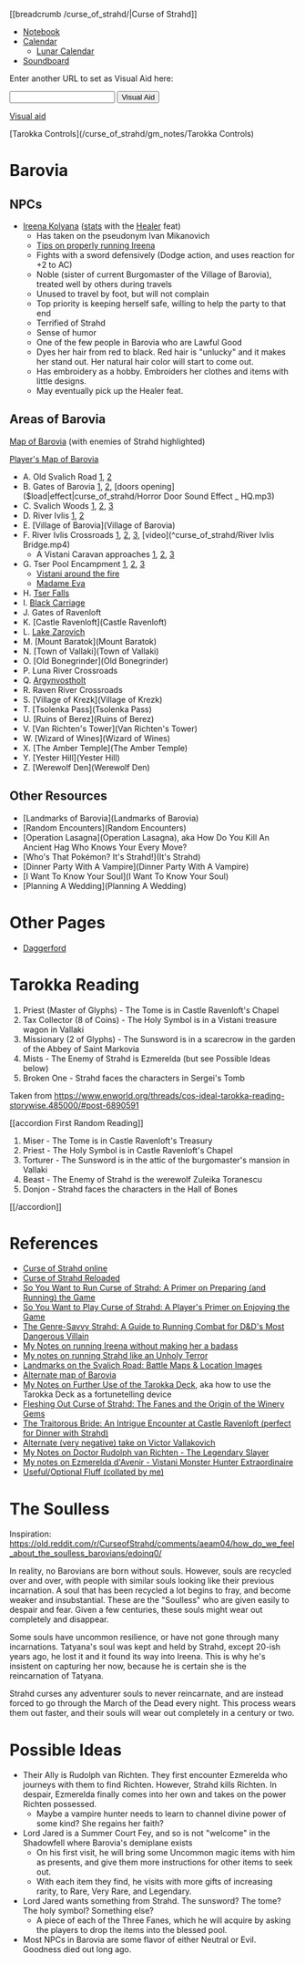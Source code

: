 [[breadcrumb /curse_of_strahd/|Curse of Strahd]]

<script type="module">
    import {init_links, init_visual_aid} from "/static/js/common/visual_aid_backend.js";
    init_links();
    init_visual_aid();
</script>

* [Notebook](Notebook)
* [Calendar](/curse_of_strahd/calendar)
  * [Lunar Calendar](https://old.reddit.com/r/DnDBehindTheScreen/comments/5i18m8/lunarbaroviancurse_of_strahd_calendar/)
* [Soundboard](Soundboard)

Enter another URL to set as Visual Aid here:

<input type="text" id="custom_visual_aid_url"> <button id="custom_visual_aid_button">Visual Aid</button>

[Visual aid](/visual_aid)

[Tarokka Controls](/curse_of_strahd/gm_notes/Tarokka Controls)

# Barovia

## NPCs

* [Ireena Kolyana](^curse_of_strahd/ireena.jpg) ([stats](/dnd/monster/Noble) with the [Healer](/dnd/general/Feats#Healer) feat)
  * Has taken on the pseudonym Ivan Mikanovich
  * [Tips on properly running Ireena](https://old.reddit.com/r/CurseofStrahd/comments/8vsw2p/my_notes_on_running_ireena_without_making_her_a/)
  * Fights with a sword defensively (Dodge action, and uses reaction for +2 to AC)
  * Noble (sister of current Burgomaster of the Village of Barovia), treated well by others during travels
  * Unused to travel by foot, but will not complain
  * Top priority is keeping herself safe, willing to help the party to that end
  * Terrified of Strahd
  * Sense of humor
  * One of the few people in Barovia who are Lawful Good
  * Dyes her hair from red to black. Red hair is "unlucky" and it makes her stand out. Her natural hair color will start to come out.
  * Has embroidery as a hobby. Embroiders her clothes and items with little designs.
  * May eventually pick up the Healer feat.

## Areas of Barovia

[Map of Barovia](/media/img/visual_aids/curse_of_strahd/barovia_gm_map.jpg) (with enemies of Strahd highlighted)

[Player's Map of Barovia](^curse_of_strahd/players_map.png)

* A. Old Svalich Road [1](^curse_of_strahd/old_svalich_road_1.png), [2](^curse_of_strahd/old_svalich_road_2.jpg)
* B. Gates of Barovia [1](^curse_of_strahd/gates_dim.jpg), [2](^curse_of_strahd/gates_2.jpg), [doors opening]($load|effect|curse_of_strahd/Horror Door Sound Effect _ HQ.mp3)
* C. Svalich Woods [1](^curse_of_strahd/svalich_woods.mp4), [2](^curse_of_strahd/svalich_woods_2.jpg), [3](^curse_of_strahd/svalich_woods_3.jpg)
* D. River Ivlis [1](^curse_of_strahd/river_ivlis_1.jpg), [2](^curse_of_strahd/river_ivlis_2.jpg)
* E. [Village of Barovia](Village of Barovia)
* F. River Ivlis Crossroads [1](^curse_of_strahd/river_ivlis_crossroads_1.jpg), [2](^curse_of_strahd/river_ivlis_crossroads_2.jpg), [3](^curse_of_strahd/river_ivlis_crossroads_3.jpg), [video](^curse_of_strahd/River Ivlis Bridge.mp4)
  * A Vistani Caravan approaches [1](^curse_of_strahd/vistani_caravan_1.jpg), [2](^curse_of_strahd/vistani_caravan_2.jpg), [3](^curse_of_strahd/vistani_caravan_3.jpg)
* G. Tser Pool Encampment [1](^curse_of_strahd/tser_pool_encampment_1.jpg), [2](^curse_of_strahd/tser_pool_encampment_2.jpg), [3](^curse_of_strahd/tser_pool_encampment_3.jpg)
  * [Vistani around the fire](^curse_of_strahd/vistani_around_the_fire_1.jpg)
  * [Madame Eva](^curse_of_strahd/madame_eva_1.jpg)
* H. [Tser Falls](^curse_of_strahd/tser_falls_1.jpg)
* I. [Black Carriage](^curse_of_strahd/black_carriage.jpg)
* J. Gates of Ravenloft
* K. [Castle Ravenloft](Castle Ravenloft)
* L. [Lake Zarovich](^curse_of_strahd/lake_zarovich.mp4)
* M. [Mount Baratok](Mount Baratok)
* N. [Town of Vallaki](Town of Vallaki)
* O. [Old Bonegrinder](Old Bonegrinder)
* P. Luna River Crossroads
* Q. [Argynvostholt](Argynvostholt)
* R. Raven River Crossroads
* S. [Village of Krezk](Village of Krezk)
* T. [Tsolenka Pass](Tsolenka Pass)
* U. [Ruins of Berez](Ruins of Berez)
* V. [Van Richten's Tower](Van Richten's Tower)
* W. [Wizard of Wines](Wizard of Wines)
* X. [The Amber Temple](The Amber Temple)
* Y. [Yester Hill](Yester Hill)
* Z. [Werewolf Den](Werewolf Den)

## Other Resources

* [Landmarks of Barovia](Landmarks of Barovia)
* [Random Encounters](Random Encounters)
* [Operation Lasagna](Operation Lasagna), aka How Do You Kill An Ancient Hag Who Knows Your Every Move?
* [Who's That Pokémon? It's Strahd!](It's Strahd)
* [Dinner Party With A Vampire](Dinner Party With A Vampire)
* [I Want To Know Your Soul](I Want To Know Your Soul)
* [Planning A Wedding](Planning A Wedding)

# Other Pages

* [Daggerford](Daggerford)

# Tarokka Reading

1. Priest (Master of Glyphs) - The Tome is in Castle Ravenloft's Chapel
2. Tax Collector (8 of Coins) - The Holy Symbol is in a Vistani treasure wagon in Vallaki
3. Missionary (2 of Glyphs) - The Sunsword is in a scarecrow in the garden of the Abbey of Saint Markovia
4. Mists - The Enemy of Strahd is Ezmerelda (but see Possible Ideas below)
5. Broken One - Strahd faces the characters in Sergei's Tomb

Taken from <https://www.enworld.org/threads/cos-ideal-tarokka-reading-storywise.485000/#post-6890591>

[[accordion First Random Reading]]

1. Miser - The Tome is in Castle Ravenloft's Treasury
2. Priest - The Holy Symbol is in Castle Ravenloft's Chapel
3. Torturer - The Sunsword is in the attic of the burgomaster's mansion in Vallaki
4. Beast - The Enemy of Strahd is the werewolf Zuleika Toranescu
5. Donjon - Strahd faces the characters in the Hall of Bones 

[[/accordion]]

# References

* [Curse of Strahd online](https://5e.tools/adventure.html#cos)
* [Curse of Strahd Reloaded](https://old.reddit.com/r/CurseofStrahd/comments/9bpzbh/curse_of_strahd_reloaded_compilation_thread/)
* [So You Want to Run Curse of Strahd: A Primer on Preparing (and Running) the Game](https://old.reddit.com/r/CurseofStrahd/comments/f3w658/so_you_want_to_run_curse_of_strahd_a_primer_on/)
* [So You Want to Play Curse of Strahd: A Player's Primer on Enjoying the Game](https://old.reddit.com/r/CurseofStrahd/comments/hhezj2/so_you_want_to_play_curse_of_strahd_a_players/)
* [The Genre-Savvy Strahd: A Guide to Running Combat for D&D's Most Dangerous Villain](https://old.reddit.com/r/CurseofStrahd/comments/eekl2g/the_genresavvy_strahd_a_guide_to_running_combat/)
* [My Notes on running Ireena without making her a badass](https://old.reddit.com/r/CurseofStrahd/comments/8vsw2p/my_notes_on_running_ireena_without_making_her_a/)
* [My notes on running Strahd like an Unholy Terror](https://old.reddit.com/r/CurseofStrahd/comments/8ts5bg/my_notes_on_running_strahd_like_an_unholy_terror/)
* [Landmarks on the Svalich Road: Battle Maps & Location Images](https://old.reddit.com/r/CurseofStrahd/comments/etzcys/landmarks_on_the_svalich_road_battle_maps/)
* [Alternate map of Barovia](https://imgur.com/t/curse_of_strahd/GKDGBt2)
* [My Notes on Further Use of the Tarokka Deck](https://old.reddit.com/r/CurseofStrahd/comments/9l40pt/my_notes_on_further_use_of_the_tarokka_deck/), aka how to use the Tarokka Deck as a fortunetelling device
* [Fleshing Out Curse of Strahd: The Fanes and the Origin of the Winery Gems](https://old.reddit.com/r/CurseofStrahd/comments/9l5zfh/fleshing_out_curse_of_strahd_the_fanes_and_the/)
* [The Traitorous Bride: An Intrigue Encounter at Castle Ravenloft (perfect for Dinner with Strahd)](https://old.reddit.com/r/CurseofStrahd/comments/bhplvp/the_traitorous_bride_an_intrigue_encounter_at/)
* [Alternate (very negative) take on Victor Vallakovich](https://old.reddit.com/r/CurseofStrahd/comments/8eex9m/alternate_very_negative_take_on_victor_vallakovich/)
* [My Notes on Doctor Rudolph van Richten - The Legendary Slayer](https://old.reddit.com/r/CurseofStrahd/comments/8xcf57/my_notes_on_doctor_rudolph_van_richten_the/)
* [My notes on Ezmerelda d'Avenir - Vistani Monster Hunter Extraordinaire](https://old.reddit.com/r/CurseofStrahd/comments/8wct9k/my_notes_on_ezmerelda_davenir_vistani_monster/)
* [Useful/Optional Fluff (collated by me)](https://old.reddit.com/r/CurseofStrahd/comments/8a2b91/usefuloptional_fluff_collated_by_me/)

# The Soulless

Inspiration: <https://old.reddit.com/r/CurseofStrahd/comments/aeam04/how_do_we_feel_about_the_soulless_barovians/edoinq0/>

In reality, no Barovians are born without souls. However, souls are recycled over and over, with people with similar souls looking like their previous incarnation. A soul that has been recycled a lot begins to fray, and become weaker and insubstantial. These are the "Soulless" who are given easily to despair and fear. Given a few centuries, these souls might wear out completely and disappear.

Some souls have uncommon resilience, or have not gone through many incarnations. Tatyana's soul was kept and held by Strahd, except 20-ish years ago, he lost it and it found its way into Ireena. This is why he's insistent on capturing her now, because he is certain she is the reincarnation of Tatyana.

Strahd curses any adventurer souls to never reincarnate, and are instead forced to go through the March of the Dead every night. This process wears them out faster, and their souls will wear out completely in a century or two.

# Possible Ideas

* Their Ally is Rudolph van Richten. They first encounter Ezmerelda who journeys with them to find Richten. However, Strahd kills Richten. In despair, Ezmerelda finally comes into her own and takes on the power Richten possessed.
  * Maybe a vampire hunter needs to learn to channel divine power of some kind? She regains her faith?
* Lord Jared is a Summer Court Fey, and so is not "welcome" in the Shadowfell where Barovia's demiplane exists
    * On his first visit, he will bring some Uncommon magic items with him as presents, and give them more instructions for other items to seek out.
    * With each item they find, he visits with more gifts of increasing rarity, to Rare, Very Rare, and Legendary.
* Lord Jared wants something from Strahd. The sunsword? The tome? The holy symbol? Something else?
    * A piece of each of the Three Fanes, which he will acquire by asking the players to drop the items into the blessed pool.
* Most NPCs in Barovia are some flavor of either Neutral or Evil. Goodness died out long ago.
